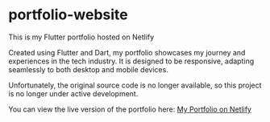 # portfolio-website
This is my Flutter portfolio hosted on Netlify

Created using Flutter and Dart, my portfolio showcases my journey and experiences in the
tech industry. It is designed to be responsive, adapting seamlessly to both desktop and
mobile devices.

Unfortunately, the original source code is no longer available, so this project is no longer under active development.

You can view the live version of the portfolio here:
[My Portfolio on Netlify](https://portfolio-athakats.netlify.app)
